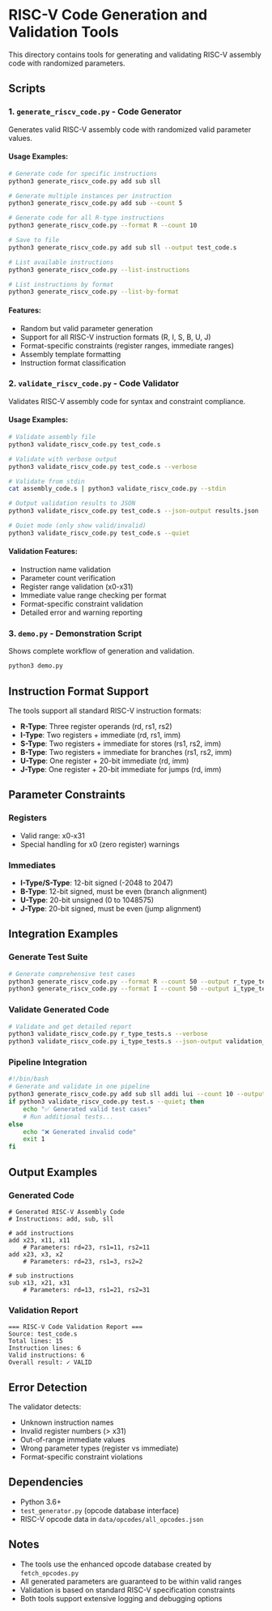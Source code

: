 # RISC-V Code Generation and Validation Tools

This directory contains tools for generating and validating RISC-V assembly code with randomized parameters.

## Scripts

### 1. `generate_riscv_code.py` - Code Generator

Generates valid RISC-V assembly code with randomized valid parameter values.

#### Usage Examples:

```bash
# Generate code for specific instructions
python3 generate_riscv_code.py add sub sll

# Generate multiple instances per instruction
python3 generate_riscv_code.py add sub --count 5

# Generate code for all R-type instructions
python3 generate_riscv_code.py --format R --count 10

# Save to file
python3 generate_riscv_code.py add sub sll --output test_code.s

# List available instructions
python3 generate_riscv_code.py --list-instructions

# List instructions by format
python3 generate_riscv_code.py --list-by-format
```

#### Features:
- Random but valid parameter generation
- Support for all RISC-V instruction formats (R, I, S, B, U, J)
- Format-specific constraints (register ranges, immediate ranges)
- Assembly template formatting
- Instruction format classification

### 2. `validate_riscv_code.py` - Code Validator

Validates RISC-V assembly code for syntax and constraint compliance.

#### Usage Examples:

```bash
# Validate assembly file
python3 validate_riscv_code.py test_code.s

# Validate with verbose output
python3 validate_riscv_code.py test_code.s --verbose

# Validate from stdin
cat assembly_code.s | python3 validate_riscv_code.py --stdin

# Output validation results to JSON
python3 validate_riscv_code.py test_code.s --json-output results.json

# Quiet mode (only show valid/invalid)
python3 validate_riscv_code.py test_code.s --quiet
```

#### Validation Features:
- Instruction name validation
- Parameter count verification
- Register range validation (x0-x31)
- Immediate value range checking per format
- Format-specific constraint validation
- Detailed error and warning reporting

### 3. `demo.py` - Demonstration Script

Shows complete workflow of generation and validation.

```bash
python3 demo.py
```

## Instruction Format Support

The tools support all standard RISC-V instruction formats:

- **R-Type**: Three register operands (rd, rs1, rs2)
- **I-Type**: Two registers + immediate (rd, rs1, imm)
- **S-Type**: Two registers + immediate for stores (rs1, rs2, imm)
- **B-Type**: Two registers + immediate for branches (rs1, rs2, imm)
- **U-Type**: One register + 20-bit immediate (rd, imm)
- **J-Type**: One register + 20-bit immediate for jumps (rd, imm)

## Parameter Constraints

### Registers
- Valid range: x0-x31
- Special handling for x0 (zero register) warnings

### Immediates
- **I-Type/S-Type**: 12-bit signed (-2048 to 2047)
- **B-Type**: 12-bit signed, must be even (branch alignment)
- **U-Type**: 20-bit unsigned (0 to 1048575)
- **J-Type**: 20-bit signed, must be even (jump alignment)

## Integration Examples

### Generate Test Suite
```bash
# Generate comprehensive test cases
python3 generate_riscv_code.py --format R --count 50 --output r_type_tests.s
python3 generate_riscv_code.py --format I --count 50 --output i_type_tests.s
```

### Validate Generated Code
```bash
# Validate and get detailed report
python3 validate_riscv_code.py r_type_tests.s --verbose
python3 validate_riscv_code.py i_type_tests.s --json-output validation_results.json
```

### Pipeline Integration
```bash
#!/bin/bash
# Generate and validate in one pipeline
python3 generate_riscv_code.py add sub sll addi lui --count 10 --output test.s
if python3 validate_riscv_code.py test.s --quiet; then
    echo "✅ Generated valid test cases"
    # Run additional tests...
else
    echo "❌ Generated invalid code"
    exit 1
fi
```

## Output Examples

### Generated Code
```assembly
# Generated RISC-V Assembly Code
# Instructions: add, sub, sll

# add instructions
add x23, x11, x11
    # Parameters: rd=23, rs1=11, rs2=11
add x23, x3, x2
    # Parameters: rd=23, rs1=3, rs2=2

# sub instructions
sub x13, x21, x31
    # Parameters: rd=13, rs1=21, rs2=31
```

### Validation Report
```
=== RISC-V Code Validation Report ===
Source: test_code.s
Total lines: 15
Instruction lines: 6
Valid instructions: 6
Overall result: ✓ VALID
```

## Error Detection

The validator detects:
- Unknown instruction names
- Invalid register numbers (> x31)
- Out-of-range immediate values
- Wrong parameter types (register vs immediate)
- Format-specific constraint violations

## Dependencies

- Python 3.6+
- `test_generator.py` (opcode database interface)
- RISC-V opcode data in `data/opcodes/all_opcodes.json`

## Notes

- The tools use the enhanced opcode database created by `fetch_opcodes.py`
- All generated parameters are guaranteed to be within valid ranges
- Validation is based on standard RISC-V specification constraints
- Both tools support extensive logging and debugging options 